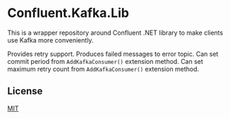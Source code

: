 # Confluent.Kafka.Lib

This is a wrapper repository around Confluent .NET library to make clients use Kafka more conveniently.

Provides retry support.
Produces failed messages to error topic.
Can set commit period from `AddKafkaConsumer()` extension method.
Can set maximum retry count from `AddKafkaConsumer()` extension method.

## License
[MIT](https://choosealicense.com/licenses/mit/)
